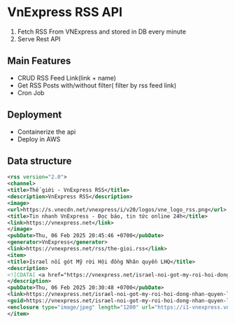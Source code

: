 # VnExpress RSS API

1. Fetch RSS From VNExpress and stored in DB every minute
2. Serve Rest API

## Main Features

- CRUD RSS Feed Link(link + name)
- Get RSS Posts with/without filter( filter by rss feed link)
- Cron Job

## Deployment

- Containerize the api
- Deploy in AWS

## Data structure

```xml
<rss version="2.0">
<channel>
<title>Thế giới - VnExpress RSS</title>
<description>VnExpress RSS</description>
<image>
<url>https://s.vnecdn.net/vnexpress/i/v20/logos/vne_logo_rss.png</url>
<title>Tin nhanh VnExpress - Đọc báo, tin tức online 24h</title>
<link>https://vnexpress.net</link>
</image>
<pubDate>Thu, 06 Feb 2025 20:45:46 +0700</pubDate>
<generator>VnExpress</generator>
<link>https://vnexpress.net/rss/the-gioi.rss</link>
<item>
<title>Israel nối gót Mỹ rời Hội đồng Nhân quyền LHQ</title>
<description>
<![CDATA[ <a href="https://vnexpress.net/israel-noi-got-my-roi-hoi-dong-nhan-quyen-lhq-4846612.html"><img src="https://i1-vnexpress.vnecdn.net/2025/02/06/afp-20250123-36vm3wf-v1-highre-6597-7613-1738846835.jpg?w=1200&h=0&q=100&dpr=1&fit=crop&s=EZLAecVUZhLBSg818oeXbA"></a></br>Ngoại trưởng Israel cho biết nước này sẽ rút khỏi Hội đồng Nhân quyền Liên Hợp Quốc, hưởng ứng quyết định tương tự của Mỹ. ]]>
</description>
<pubDate>Thu, 06 Feb 2025 20:30:48 +0700</pubDate>
<link>https://vnexpress.net/israel-noi-got-my-roi-hoi-dong-nhan-quyen-lhq-4846612.html</link>
<guid>https://vnexpress.net/israel-noi-got-my-roi-hoi-dong-nhan-quyen-lhq-4846612.html</guid>
<enclosure type="image/jpeg" length="1200" url="https://i1-vnexpress.vnecdn.net/2025/02/06/afp-20250123-36vm3wf-v1-highre-6597-7613-1738846835.jpg?w=1200&h=0&q=100&dpr=1&fit=crop&s=EZLAecVUZhLBSg818oeXbA"/>
</item>
```

